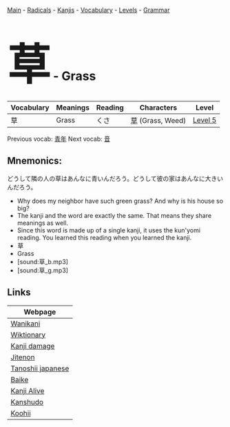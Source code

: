 <style> bigfont {font-size: 100px}</style>
[Main](../README.md) -
[Radicals](../radicals.md) -
[Kanjis](../kanjis.md) -
[Vocabulary](../vocabulary.md) -
[Levels](../levels.md) -
[Grammar](../grammar.md)
# <bigfont> 草</bigfont> - Grass 

| Vocabulary | Meanings | Reading | Characters | Level |
| --- | --- | --- | --- | --- |
| 草 | Grass | くさ |  [草](../kanjis/草.md) (Grass, Weed) | [Level 5](../levels/wk_level5.md) |

Previous vocab: [青年](青年.md) Next vocab: [音](音.md) 

## Mnemonics:
どうして隣の人の草はあんなに青いんだろう。どうして彼の家はあんなに大きいんだろう。
* Why does my neighbor have such green grass? And why is his house so big?
* The kanji and the word are exactly the same. That means they share meanings as well.
* Since this word is made up of a single kanji, it uses the kun'yomi reading. You learned this reading when you learned the kanji.
* 草
* Grass
* [sound:草_b.mp3]
* [sound:草_g.mp3]


## Links 

| Webpage |
| --- |
| [Wanikani          ](https://www.wanikani.com/kanji/草) |
| [Wiktionary        ](https://en.wiktionary.org/wiki/草) |
| [Kanji damage      ](http://www.kanjidamage.com/kanji/search?utf8=✓&q=草) |
| [Jitenon           ](https://jitenon.com/kanji/草) |
| [Tanoshii japanese ](https://www.tanoshiijapanese.com/dictionary/kanji.cfm?k=草) |
| [Baike             ](https://baike.baidu.com/item/草) |
| [Kanji Alive       ](https://app.kanjialive.com/草) |
| [Kanshudo          ](https://www.kanshudo.com/searchmn?q=草) |
| [Koohii            ](https://kanji.koohii.com/study/kanji/草) |
